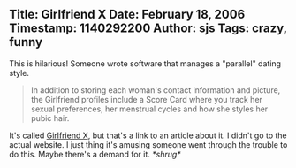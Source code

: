 Title: Girlfriend X
Date: February 18, 2006
Timestamp: 1140292200
Author: sjs
Tags: crazy, funny
----

This is hilarious! Someone wrote software that manages a "parallel" dating style.

> In addition to storing each woman's contact information and picture, the Girlfriend profiles include a Score Card where you track her sexual preferences, her menstrual cycles and how she styles her pubic hair.

It's called [Girlfriend X](http://www.wired.com/news/columns/0,70231-0.html), but that's a link to an article about it. I didn't go to the actual website. I just thing it's amusing someone went through the trouble to do this. Maybe there's a demand for it. *\*shrug\**

